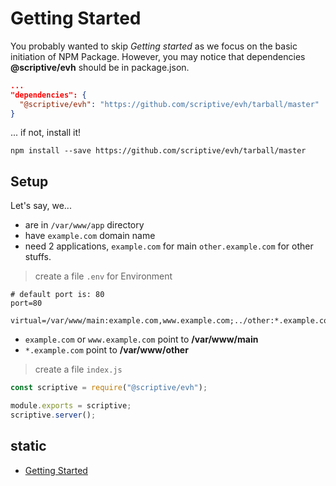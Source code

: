 # Getting Started

You probably wanted to skip *Getting started* as we focus on the basic initiation of NPM Package. However, you may notice that dependencies **@scriptive/evh** should be in package.json.

```json
...
"dependencies": {
  "@scriptive/evh": "https://github.com/scriptive/evh/tarball/master"
}
```

... if not, install it!

```shell
npm install --save https://github.com/scriptive/evh/tarball/master
```

## Setup

Let's say, we...

- are in `/var/www/app` directory
- have `example.com` domain name
- need 2 applications, `example.com` for main `other.example.com` for other stuffs.

> create a file `.env` for Environment

```shell
# default port is: 80
port=80

virtual=/var/www/main:example.com,www.example.com;../other:*.example.com,*
```

- `example.com` or `www.example.com` point to **/var/www/main**
- `*.example.com` point to **/var/www/other**


> create a file `index.js`

```js
const scriptive = require("@scriptive/evh");

module.exports = scriptive;
scriptive.server();
```

## static

- [Getting Started](Getting-Started.md#getting-started)